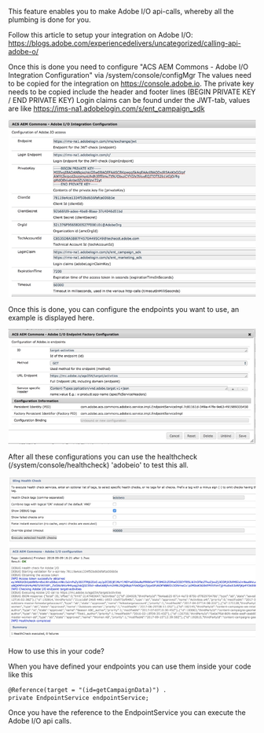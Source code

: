
This feature enables you to make Adobe I/O api-calls, whereby all the plumbing is done for you.

Follow this article to setup your integration on Adobe I/O: https://blogs.adobe.com/experiencedelivers/uncategorized/calling-api-adobe-o/

Once this is done you need to configure "ACS AEM Commons - Adobe I/O Integration Configuration" via /system/console/configMgr
The values need to be copied for the integration on https://console.adobe.io.
The private key needs to be copied include the header and footer lines (BEGIN PRIVATE KEY / END PRIVATE KEY)
Login claims can be found under the JWT-tab, values are like https://ims-na1.adobelogin.com/s/ent_campaign_sdk

![Adobe I/O Integration](adobeio-configuration.jpg)

Once this is done, you can configure the endpoints you want to use, an example is displayed here.

![Endpoint configuration](adobeio-endpoint-config.jpg)

After all these configurations you can use the healthcheck (/system/console/healthcheck) 'adobeio' to test this all.

![Adobe I/O healthcheck](adobeio-healthcheck.jpg)

How to use this in your code?

When you have defined your endpoints you can use them inside your code like this

    @Reference(target = "(id=getCampaignData)") .  
    private EndpointService endpointService;

 Once you have the reference to the EndpointService you can execute the Adobe I/O api calls.
